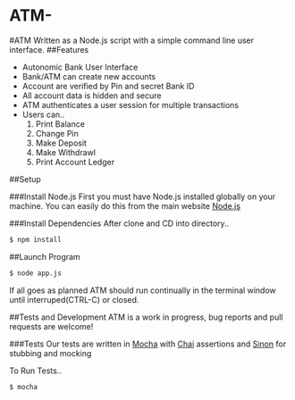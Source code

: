 # ATM-
#ATM
 Written as a Node.js script with a simple command line user interface.
##Features
  - Autonomic Bank User Interface
  - Bank/ATM can create new accounts
  - Account are verified by Pin and secret Bank ID
  - All account data is hidden and secure
  - ATM authenticates a user session for multiple transactions
  - Users can..
    1. Print Balance
    2. Change Pin
    3. Make Deposit
    4. Make Withdrawl
    5. Print Account Ledger

##Setup

###Install Node.js
  First you must have Node.js installed globally on your machine.
  You can easily do this from the main website [Node.js](http://nodejs.org)

###Install Dependencies
  After clone and CD into directory..

  ```bash
  $ npm install
  ```
##Launch Program
  ```bash
  $ node app.js
  ```
  If all goes as planned ATM should run continually in the terminal window until interruped(CTRL-C) or closed.

##Tests and Development
  ATM is a work in progress, bug reports and pull requests are welcome!

###Tests
  Our tests are written in [Mocha](http://http://visionmedia.github.io/mocha) with [Chai](http://chaijs.com) assertions and [Sinon](http://sinonjs.org) for stubbing and mocking

  To Run Tests..
  ```bash
  $ mocha
  ```
